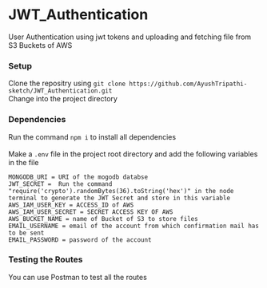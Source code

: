 # JWT_Authentication
User Authentication using jwt tokens and uploading and fetching file from S3 Buckets of AWS

### Setup

Clone the repositry using `git clone https://github.com/AyushTripathi-sketch/JWT_Authentication.git` </br>
Change into the project directory</br>

### Dependencies

Run the command `npm i` to install all dependencies</br></br>
Make a `.env` file in the project root directory and add the following variables in the file</br>
```
MONGODB_URI = URI of the mogodb databse
JWT_SECRET =  Run the command "require('crypto').randomBytes(36).toString('hex')" in the node terminal to generate the JWT Secret and store in this variable
AWS_IAM_USER_KEY = ACCESS_ID of AWS
AWS_IAM_USER_SECRET = SECRET ACCESS KEY OF AWS
AWS_BUCKET_NAME = name of Bucket of S3 to store files
EMAIL_USERNAME = email of the account from which confirmation mail has to be sent
EMAIL_PASSWORD = password of the account

```

### Testing the Routes

You can use Postman to test all the routes
